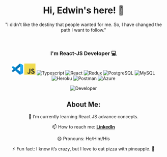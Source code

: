 <h1 align="center">Hi, Edwin's here! &#128075;</h1>
<p align="center">"I didn't like the destiny that people wanted for me. So, I have changed the path I want to follow."</p>
<br />
<h3 align="center">I'm React-JS Developer &#128187;</h3>
<p align="center">
  <img alt="Visual Studio Code" width="35px" src="https://raw.githubusercontent.com/github/explore/80688e429a7d4ef2fca1e82350fe8e3517d3494d/topics/visual-studio-code/visual-studio-code.png" style="max-width: 100%;">
  <img alt="JavaScript" width="35px" src="https://raw.githubusercontent.com/github/explore/80688e429a7d4ef2fca1e82350fe8e3517d3494d/topics/javascript/javascript.png" style="max-width: 100%;">
  <img alt="Typescript" width="35px" src="https://camo.githubusercontent.com/9255dba4a9ad5a906afd63a77b2d3498cbd7fa527008a417968683f5e8e545b2/68747470733a2f2f75706c6f61642e77696b696d656469612e6f72672f77696b6970656469612f636f6d6d6f6e732f7468756d622f342f34632f547970657363726970745f6c6f676f5f323032302e7376672f3132303070782d547970657363726970745f6c6f676f5f323032302e7376672e706e67" data-canonical-src="https://upload.wikimedia.org/wikipedia/commons/thumb/4/4c/Typescript_logo_2020.svg/1200px-Typescript_logo_2020.svg.png" style="max-width: 100%;">
  <img alt="React" width="35px" src="https://raw.githubusercontent.com/rexxars/react-hexagon/master/logo/react-hexagon.png" style="max-width: 100%;">
  <img alt="Redux" width="35px" src="https://cdn.iconscout.com/icon/free/png-256/redux-283024.png" style="max-width: 100%;">
  <img alt="PostgreSQL" width="35px" src="https://camo.githubusercontent.com/2717985f26463c118a5e93fd5ab74cbafe4dd5c9e9a9ca4bf2af249baf4d92a7/68747470733a2f2f75706c6f61642e77696b696d656469612e6f72672f77696b6970656469612f636f6d6d6f6e732f7468756d622f322f32392f506f737467726573716c5f656c657068616e742e7376672f3132303070782d506f737467726573716c5f656c657068616e742e7376672e706e67" data-canonical-src="https://upload.wikimedia.org/wikipedia/commons/thumb/2/29/Postgresql_elephant.svg/1200px-Postgresql_elephant.svg.png" style="max-width: 100%;">
  <img alt="MySQL" width="35px" src="https://camo.githubusercontent.com/40151cb47332e5a702cfb89f995b11e9ae9c86049403989e8f09aa5931bfd1f8/68747470733a2f2f706e67696d672e636f6d2f75706c6f6164732f6d7973716c2f6d7973716c5f504e4732332e706e67" data-canonical-src="https://pngimg.com/uploads/mysql/mysql_PNG23.png" style="max-width: 100%;">
  <img alt="Heroku" width="35px" src="https://camo.githubusercontent.com/638e4e42f2f62cc14f98211a84c9cc39b3d3924000ec02c688cf4c30b689aace/68747470733a2f2f63646e2e69636f6e73636f75742e636f6d2f69636f6e2f667265652f706e672d3531322f6865726f6b752d352d3536393436372e706e67" data-canonical-src="https://cdn.iconscout.com/icon/free/png-512/heroku-5-569467.png" style="max-width: 100%;">
  <img alt="Postman" width="35px" src="https://camo.githubusercontent.com/6c8b800ad2dddb78ccc0018939e06bc59914d42ebb0a0b17ecd254be9b6bacb3/68747470733a2f2f69636f6e6170652e636f6d2f77702d636f6e74656e742f706e675f6c6f676f5f766563746f722f706f73746d616e2e706e67" style="max-width: 100%;">
  <img alt="Azure" width="35px" src="https://swimburger.net/media/ppnn3pcl/azure.png" style="max-width: 100%;">
</p>

<p align="center"><img alt="Developer" width="400px" height="280px" src="https://media1.giphy.com/media/qgQUggAC3Pfv687qPC/giphy.gif" style="max-width: 100%;"></p>

<h2 align="center">About Me:</h2>

  <p align="center">&#127793; I’m currently learning React JS advance concepts.</p>
  <p align="center">&#128235; How to reach me: <a href="https://www.linkedin.com/in/edwin-leiva/"><b>LinkedIn</b></a></p>
  <p align="center">&#128516; Pronouns: He/Him/His</p>
  <p align="center">&#9889; Fun fact: I know it’s crazy, but I love to eat pizza with pineapple. &#127829; </p>






<!--
**arekusalex/arekusalex** is a ✨ _special_ ✨ repository because its `README.md` (this file) appears on your GitHub profile.
If you don’t like your destiny, don’t accept it. Instead have the courage to change it the way you want it to be.

Here are some ideas to get you started:

- 🔭 I’m currently working on ...
- 🌱 I’m currently learning ...
- 👯 I’m looking to collaborate on ...
- 🤔 I’m looking for help with ...
- 💬 Ask me about ...
- 📫 How to reach me: ...
- 😄 Pronouns: He/Him/His
- ⚡ Fun fact: ...
-->

